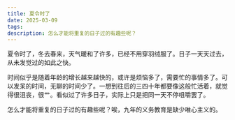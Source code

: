 ```yaml
---
title: 夏令时了
date: 2025-03-09
tags: 
description: 怎么才能将重复的日子过的有趣些呢？
---
```


夏令时了，冬去春来，天气暖和了许多，已经不用穿羽绒服了。日子一天天过去，从未发觉过的如此之快。

时间似乎是随着年龄的增长越来越快的，或许是烦恼多了，需要忙的事情多了。可以发呆的时间，无聊的时间少了。一想到往后的三四十年都要像这般忙活着，就觉得很沮丧，很艹。看似过了许多日子，实际上只是把同一天不停咀嚼罢了。

怎么才能将重复的日子过的有趣些呢？唉，九年的义务教育是缺少唯心主义的。


